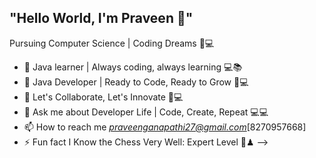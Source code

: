 ## "Hello World, I'm Praveen 👋"

Pursuing Computer Science | Coding Dreams 🚀💻

- 🔭 Java learner | Always coding, always learning 💻📚
- 🌱 Java Developer | Ready to Code, Ready to Grow 🚀💻
- 👯 Let's Collaborate, Let's Innovate 🤝💻
- 💬 Ask me about  Developer Life | Code, Create, Repeat 💻💻
- 📫 How to reach me *praveenganapathi27@gmail.com*[8270957668]
- ⚡ Fun fact I Know the Chess Very Well: Expert Level 👑♟
-->
